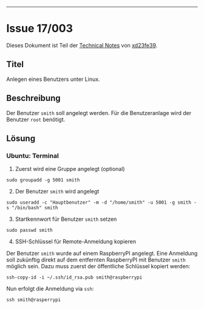 [IMG001]: res/md.png
[LNK001]: ../../README.md
[LNK002]: xd23fe39@yahoo.de

* * *

# Issue 17/003

Dieses Dokument ist Teil der [Technical Notes][LNK001] von [xd23fe39][LNK002].

## Titel

Anlegen eines Benutzers unter Linux.

## Beschreibung

Der Benutzer `smith` soll angelegt werden. Für die Benutzeranlage wird der Benutzer `root` benötigt.

## Lösung

### Ubuntu: Terminal

1. Zuerst wird eine Gruppe angelegt (optional)

 ```
sudo groupadd -g 5001 smith
```
  
2. Der Benutzer `smith` wird angelegt

```
sudo useradd -c "Hauptbenutzer" -m -d "/home/smith" -u 5001 -g smith -s "/bin/bash" smith
```

3. Startkennwort für Benutzer `smith` setzen

```
sudo passwd smith
```

4. SSH-Schlüssel für Remote-Anmeldung kopieren

Der Benutzer `smith` wurde auf einem RaspberryPI angelegt. Eine Anmeldung soll zukünftig direkt auf dem entfernten
RaspberryPI mit Benutzer `smith` möglich sein. Dazu muss zuerst der öffentliche Schlüssel kopiert werden:

```
ssh-copy-id -i ~/.ssh/id_rsa.pub smith@raspberrypi
```

Nun erfolgt die Anmeldung via `ssh`:

```
ssh smith@rasperrypi
```
